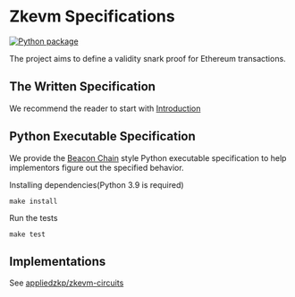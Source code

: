 # Zkevm Specifications

[![Python package](https://github.com/appliedzkp/zkevm-specs/actions/workflows/python-package.yml/badge.svg)](https://github.com/appliedzkp/zkevm-specs/actions/workflows/python-package.yml)

The project aims to define a validity snark proof for Ethereum transactions.

## The Written Specification

We recommend the reader to start with [Introduction](./specs/introduction.md)

## Python Executable Specification

We provide the [Beacon Chain](https://github.com/ethereum/eth2.0-specs) style Python executable specification to help implementors figure out the specified behavior.

Installing dependencies(Python 3.9 is required)

```
make install
```

Run the tests

```
make test
```

## Implementations

See [appliedzkp/zkevm-circuits](https://github.com/appliedzkp/zkevm-circuits)
